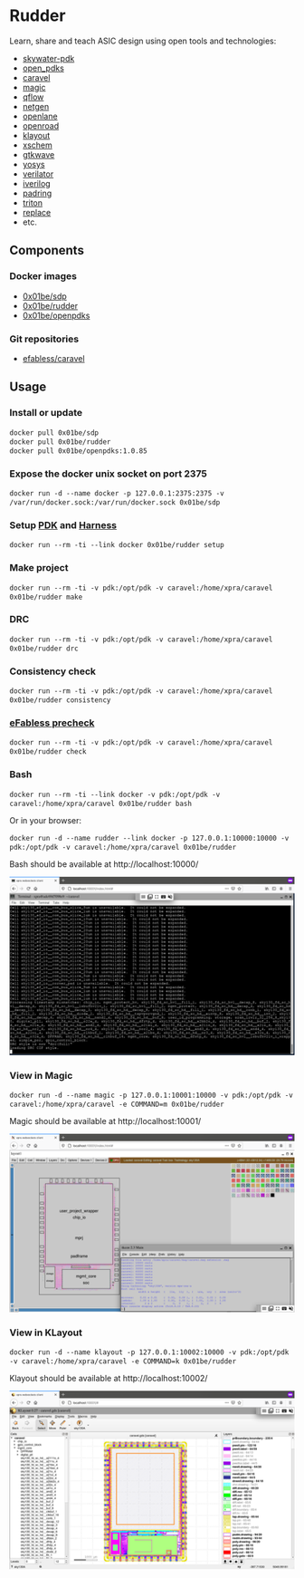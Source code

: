 # Rudder

Learn, share and teach ASIC design using open tools and technologies:

 - [skywater-pdk](https://skywater-pdk.readthedocs.io/)
 - [open_pdks](http://www.opencircuitdesign.com/open_pdks/)
 - [caravel](https://github.com/efabless/caravel/)
 - [magic](http://opencircuitdesign.com/magic/)
 - [qflow](http://opencircuitdesign.com/qflow/)
 - [netgen](http://opencircuitdesign.com/netgen/)
 - [openlane](https://github.com/efabless/openlane/)
 - [openroad](https://theopenroadproject.org/)
 - [klayout](https://www.klayout.de/)
 - [xschem](http://repo.hu/projects/xschem/)
 - [gtkwave](http://gtkwave.sourceforge.net/)
 - [yosys](http://www.clifford.at/yosys/)
 - [verilator](https://www.veripool.org/wiki/verilator)
 - [iverilog](http://iverilog.icarus.com/)
 - [padring](https://github.com/YosysHQ/padring)
 - [triton](https://github.com/The-OpenROAD-Project/TritonRoute)
 - [replace](https://github.com/The-OpenROAD-Project/RePlAce)
 - etc.

## Components

### Docker images

 - [0x01be/sdp](https://hub.docker.com/r/0x01be/sdp/)
 - [0x01be/rudder](https://hub.docker.com/r/0x01be/rudder/)
 - [0x01be/openpdks](https://hub.docker.com/r/0x01be/openpdks/) 


### Git repositories

 - [efabless/caravel](https://github.com/efabless/caravel)

## Usage

### Install or update

```
docker pull 0x01be/sdp
docker pull 0x01be/rudder
docker pull 0x01be/openpdks:1.0.85
```

### Expose the docker unix socket on port 2375

```
docker run -d --name docker -p 127.0.0.1:2375:2375 -v /var/run/docker.sock:/var/run/docker.sock 0x01be/sdp
```

### Setup [PDK](https://skywater-pdk.readthedocs.io/) and [Harness](https://github.com/efabless/caravel/)

```
docker run --rm -ti --link docker 0x01be/rudder setup
```

### Make project

```
docker run --rm -ti -v pdk:/opt/pdk -v caravel:/home/xpra/caravel 0x01be/rudder make
```

### DRC

```
docker run --rm -ti -v pdk:/opt/pdk -v caravel:/home/xpra/caravel 0x01be/rudder drc
```

### Consistency check

```
docker run --rm -ti -v pdk:/opt/pdk -v caravel:/home/xpra/caravel 0x01be/rudder consistency
```

### [eFabless precheck](https://github.com/efabless/open_mpw_precheck)

```
docker run --rm -ti -v pdk:/opt/pdk -v caravel:/home/xpra/caravel 0x01be/rudder check
```

### Bash

```
docker run --rm -ti --link docker -v pdk:/opt/pdk -v caravel:/home/xpra/caravel 0x01be/rudder bash
```

Or in your browser:

```
docker run -d --name rudder --link docker -p 127.0.0.1:10000:10000 -v pdk:/opt/pdk -v caravel:/home/xpra/caravel 0x01be/rudder
```

Bash should be available at http://localhost:10000/

![Bash screenshot](screenshots/bash.png)

### View in Magic

```
docker run -d --name magic -p 127.0.0.1:10001:10000 -v pdk:/opt/pdk -v caravel:/home/xpra/caravel -e COMMAND=m 0x01be/rudder
```

Magic should be available at http://localhost:10001/

![Magic screenshot](screenshots/magic.png)

### View in KLayout

```
docker run -d --name klayout -p 127.0.0.1:10002:10000 -v pdk:/opt/pdk -v caravel:/home/xpra/caravel -e COMMAND=k 0x01be/rudder
```

Klayout should be available at http://localhost:10002/

![KLayout screenshot](screenshots/klayout.png)

